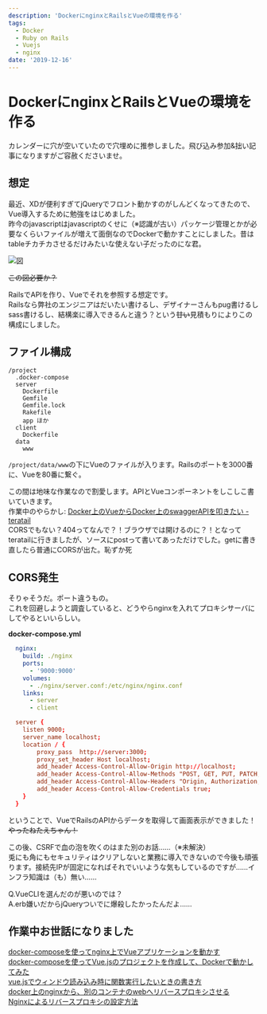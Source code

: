 ```yaml
---
description: 'DockerにnginxとRailsとVueの環境を作る'
tags:
  - Docker
  - Ruby on Rails
  - Vuejs
  - nginx
date: '2019-12-16'
---
```

# DockerにnginxとRailsとVueの環境を作る
カレンダーに穴が空いていたので穴埋めに推参しました。飛び込み参加&拙い記事になりますがご容赦くださいませ。  
  
## 想定  
  
最近、XDが便利すぎてjQueryでフロント動かすのがしんどくなってきたので、Vue導入するために勉強をはじめました。  
昨今のjavascriptはjavascriptのくせに（※認識が古い）パッケージ管理とかが必要なくらいファイルが増えて面倒なのでDockerで動かすことにしました。昔はtableチカチカさせるだけみたいな使えない子だったのにな君。  
  
![図](/blog/assets/img/a4b60c6b-b624-dbf5-ea03-c3dff924e420.png)  
  
<del>この図必要か？</del>  
  
RailsでAPIを作り、Vueでそれを参照する想定です。  
Railsなら弊社のエンジニアはだいたい書けるし、デザイナーさんもpug書けるしsass書けるし、結構楽に導入できるんと違う？という<del>甘い</del>見積もりによりこの構成にしました。  
  
## ファイル構成  
  
```
/project
  .docker-compose
  server
    Dockerfile
    Gemfile
    Gemfile.lock
    Rakefile
    app ほか
  client
    Dockerfile
  data
    www
```  
  
`/project/data/www`の下にVueのファイルが入ります。Railsのポートを3000番に、Vueを80番に繋ぐ。  
  
この間は地味な作業なので割愛します。APIとVueコンポーネントをしこしこ書いていきます。  
作業中のやらかし: [Docker上のVueからDocker上のswaggerAPIを叩きたい - teratail](https://teratail.com/questions/227363)  
CORSでもない？404ってなんで？！ブラウザでは開けるのに？！となってteratailに行きましたが、ソースにpostって書いてあっただけでした。getに書き直したら普通にCORSが出た。恥ずか死  
  
## CORS発生  
  
そりゃそうだ。ポート違うもの。  
これを回避しようと調査していると、どうやらnginxを入れてプロキシサーバにしてやるといいらしい。  
  
**docker-compose.yml**  
```yaml:docker-compose.yml
  nginx:
    build: ./nginx
    ports:
      - '9000:9000'
    volumes:
      - ./nginx/server.conf:/etc/nginx/nginx.conf
    links:
      - server
      - client
```  
  
```nginx.conf
  server {
    listen 9000;
    server_name localhost;
    location / {
        proxy_pass  http://server:3000;
        proxy_set_header Host localhost;
        add_header Access-Control-Allow-Origin http://localhost;
        add_header Access-Control-Allow-Methods "POST, GET, PUT, PATCH, DELETE, OPTIONS";
        add_header Access-Control-Allow-Headers "Origin, Authorization, Accept";
        add_header Access-Control-Allow-Credentials true;
    }
  }
```  
  
ということで、VueでRailsのAPIからデータを取得して画面表示ができました！<del>やったねたえちゃん！</del>  
  
この後、CSRFで血の泡を吹くのはまた別のお話……（※未解決）  
兎にも角にもセキュリティはクリアしないと業務に導入できないので今後も頑張ります。接続先IPが固定になればそれでいいような気もしているのですが……インフラ知識は（も）無い……  
  
Q.VueCLIを選んだのが悪いのでは？  
A.erb嫌いだからjQueryついでに爆殺したかったんだよ……  
  
## 作業中お世話になりました  
  
[docker-composeを使ってnginx上でVueアプリケーションを動かす](https://qiita.com/akashixi/items/2ebe9404c64a8854b4e5)  
[docker-composeを使ってVue.jsのプロジェクトを作成して、Dockerで動かしてみた](https://qiita.com/tubutubu_mustard/items/ed8c047540015e2d07fc)  
[vue.jsでウィンドウ読み込み時に関数実行したいときの書き方](https://qiita.com/bo-san/items/85d734fd07ca3703b16b)  
[docker上のnginxから、別のコンテナのwebへリバースプロキシさせる](https://qiita.com/74th/items/3545366f5f66eb70ff85)  
[Nginxによるリバースプロキシの設定方法](https://qiita.com/schwarz471/items/9b44adfbec006eab60b0)  
